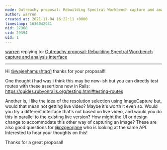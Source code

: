 ```yaml
---
node: Outreachy proposal: Rebuilding Spectral Workbench capture and analysis interface
author: warren
created_at: 2021-11-04 16:22:11 +0000
timestamp: 1636042931
nid: 27968
cid: 29394
uid: 1
---
```




[warren](../profile/warren) replying to: [Outreachy proposal: Rebuilding Spectral Workbench capture and analysis interface](../notes/wajeehamushtaq1/10-27-2021/outreachy-proposal-rebuilding-spectral-workbench-capture-and-analysis-interface)

----
Hi [@wajeehamushtaq1](/profile/wajeehamushtaq1) thanks for your proposal!! 

One thought i had was i think this may be new-ish but you can directly test routes with these assertions now in Rails: https://guides.rubyonrails.org/testing.html#testing-routes

Another is, i like the idea of the resolution selection using ImageCapture but, would that mean not getting live video? Maybe it's worth it even so. Would you try a different interface that's not based on live video, and would you do this in parallel to the existing live version? How might the UI or design change to accommodate this other way of capturing an image? These are also good questions for [@pzgeorjane](/profile/pzgeorjane) who is looking at the same API. Interested to hear your thoughts on this! 

Thanks for a great proposal! 
